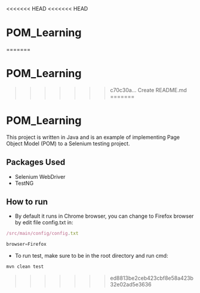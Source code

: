 <<<<<<< HEAD
<<<<<<< HEAD
# POM_Learning
=======
# POM_Learning
>>>>>>> c70c30a... Create README.md
=======
# POM_Learning
This project is written in Java and is an example of implementing Page Object Model (POM) to a Selenium testing project.
## Packages Used
* Selenium WebDriver
* TestNG
## How to run
- By default it runs in Chrome browser, you can change to Firefox browser by edit file config.txt in:
```javascript
/src/main/config/config.txt
```
```javascript
browser=Firefox
```
- To run test, make sure to be in the root directory and run cmd:
```javascript
mvn clean test
```
>>>>>>> ed8813be2ceb423cbf8e58a423b32e02ad5e3636
